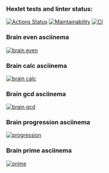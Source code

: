 
### Hexlet tests and linter status:
[![Actions Status](https://github.com/isour/frontend-project-lvl1/workflows/hexlet-check/badge.svg)](https://github.com/isour/frontend-project-lvl1/actions)
[![Maintainability](https://api.codeclimate.com/v1/badges/a99a88d28ad37a79dbf6/maintainability)](https://codeclimate.com/github/isour/frontend-project-lvl1/maintainability)
[![CI](https://github.com/isour/frontend-project-lvl1/actions/workflows/lint.yml/badge.svg)](https://github.com/isour/frontend-project-lvl1/actions/workflows/lint.yml)
### Brain even asciinema
[![brain even](https://asciinema.org/a/fR44WL1eLFgigojGTAjZiqSQt.svg)](https://asciinema.org/a/fR44WL1eLFgigojGTAjZiqSQt)
### Brain calc asciinema
[![brain calc](https://asciinema.org/a/fsoKkANuQvb0UV4wHjbt9KeKh.svg)](https://asciinema.org/a/fsoKkANuQvb0UV4wHjbt9KeKh)
### Brain gcd asciinema
[![brain gcd](https://asciinema.org/a/0f9Q5OgAcGxKe9qQSaYpbhMWm.svg)](https://asciinema.org/a/0f9Q5OgAcGxKe9qQSaYpbhMWm)
### Brain progression asciinema
[![progression](https://asciinema.org/a/QhpGVRvbLpKN4PATD9FFWBNbU.svg)](https://asciinema.org/a/QhpGVRvbLpKN4PATD9FFWBNbU)
### Brain prime asciinema
[![prime](https://asciinema.org/a/D190kJJFdkwsatF1Uk0i2IwrD.svg)](https://asciinema.org/a/D190kJJFdkwsatF1Uk0i2IwrD)